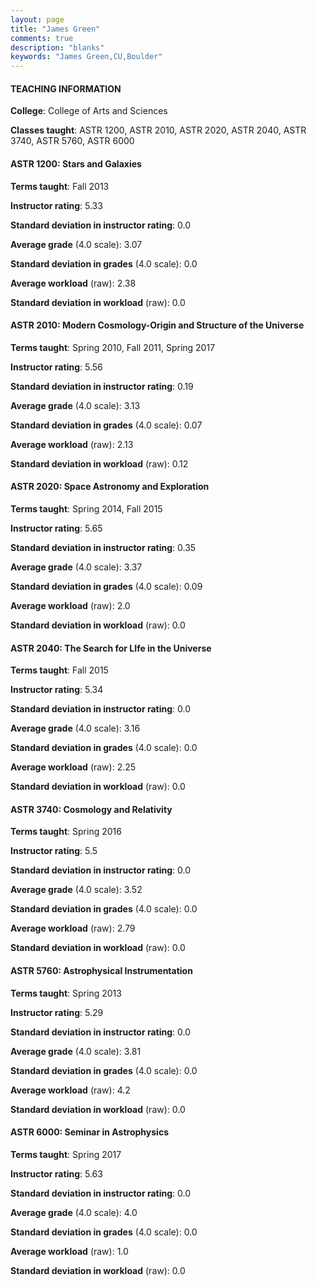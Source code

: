 ```yaml
---
layout: page
title: "James Green" 
comments: true
description: "blanks"
keywords: "James Green,CU,Boulder"
---
```

<head>
<script src="https://ajax.googleapis.com/ajax/libs/jquery/2.1.3/jquery.min.js"></script>
<script src="https://dl.dropboxusercontent.com/s/pc42nxpaw1ea4o9/highcharts.js?dl=0"></script>
<!-- <script src="../assets/js/highcharts.js"></script> -->
<style type="text/css">@font-face {
	font-family: "Bebas Neue";
	src: url(https://www.filehosting.org/file/details/544349/BebasNeue Regular.otf) format("opentype");
	}
	h1.Bebas { 
		font-family: "Bebas Neue", Verdana, Tahoma;
	}
</style>
</head>
	   
#### TEACHING INFORMATION

**College**: College of Arts and Sciences

**Classes taught**: ASTR 1200, ASTR 2010, ASTR 2020, ASTR 2040, ASTR 3740, ASTR 5760, ASTR 6000

#### ASTR 1200: Stars and Galaxies

**Terms taught**: Fall 2013

**Instructor rating**: 5.33

**Standard deviation in instructor rating**: 0.0

**Average grade** (4.0 scale): 3.07

**Standard deviation in grades** (4.0 scale): 0.0

**Average workload** (raw): 2.38

**Standard deviation in workload** (raw): 0.0

#### ASTR 2010: Modern Cosmology-Origin and Structure of the Universe

**Terms taught**: Spring 2010, Fall 2011, Spring 2017

**Instructor rating**: 5.56

**Standard deviation in instructor rating**: 0.19

**Average grade** (4.0 scale): 3.13

**Standard deviation in grades** (4.0 scale): 0.07

**Average workload** (raw): 2.13

**Standard deviation in workload** (raw): 0.12

#### ASTR 2020: Space Astronomy and Exploration

**Terms taught**: Spring 2014, Fall 2015

**Instructor rating**: 5.65

**Standard deviation in instructor rating**: 0.35

**Average grade** (4.0 scale): 3.37

**Standard deviation in grades** (4.0 scale): 0.09

**Average workload** (raw): 2.0

**Standard deviation in workload** (raw): 0.0

#### ASTR 2040: The Search for LIfe in the Universe

**Terms taught**: Fall 2015

**Instructor rating**: 5.34

**Standard deviation in instructor rating**: 0.0

**Average grade** (4.0 scale): 3.16

**Standard deviation in grades** (4.0 scale): 0.0

**Average workload** (raw): 2.25

**Standard deviation in workload** (raw): 0.0

#### ASTR 3740: Cosmology and Relativity

**Terms taught**: Spring 2016

**Instructor rating**: 5.5

**Standard deviation in instructor rating**: 0.0

**Average grade** (4.0 scale): 3.52

**Standard deviation in grades** (4.0 scale): 0.0

**Average workload** (raw): 2.79

**Standard deviation in workload** (raw): 0.0

#### ASTR 5760: Astrophysical Instrumentation

**Terms taught**: Spring 2013

**Instructor rating**: 5.29

**Standard deviation in instructor rating**: 0.0

**Average grade** (4.0 scale): 3.81

**Standard deviation in grades** (4.0 scale): 0.0

**Average workload** (raw): 4.2

**Standard deviation in workload** (raw): 0.0

#### ASTR 6000: Seminar in Astrophysics

**Terms taught**: Spring 2017

**Instructor rating**: 5.63

**Standard deviation in instructor rating**: 0.0

**Average grade** (4.0 scale): 4.0

**Standard deviation in grades** (4.0 scale): 0.0

**Average workload** (raw): 1.0

**Standard deviation in workload** (raw): 0.0

